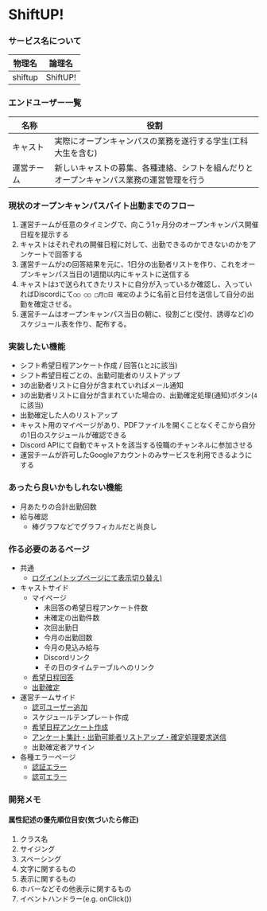 ﻿# ShiftUP!

### サービス名について
| 物理名 | 論理名 |
| ---- | ---- |
| shiftup | ShiftUP!|

### エンドユーザー一覧
| 名称 | 役割 |
| ---- | ----|
| キャスト | 実際にオープンキャンパスの業務を遂行する学生(工科大生を含む) |
| 運営チーム | 新しいキャストの募集、各種連絡、シフトを組んだりと<br>オープンキャンパス業務の運営管理を行う |

### 現状のオープンキャンパスバイト出勤までのフロー
1. 運営チームが任意のタイミングで、向こう1ヶ月分のオープンキャンパス開催日程を提示する
2. キャストはそれぞれの開催日程に対して、出勤できるのかできないのかをアンケートで回答する
3. 運営チームが`2`の回答結果を元に、1日分の出勤者リストを作り、これをオープンキャンパス当日の1週間以内にキャストに送信する
4. キャストは`3`で送られてきたリストに自分が入っているか確認し、入っていればDiscordにて`◯◯ ◯◯ □月□日 確定`のように名前と日付を送信して自分の出勤を確定させる。
5. 運営チームはオープンキャンパス当日の朝に、役割ごと(受付、誘導など)のスケジュール表を作り、配布する。

### 実装したい機能
- シフト希望日程アンケート作成 / 回答(`1`と`2`に該当)
- シフト希望日程ごとの、出勤可能者のリストアップ
- `3`の出勤者リストに自分が含まれていればメール通知
- `3`の出勤者リストに自分が含まれていた場合の、出勤確定処理(通知)ボタン(`4`に該当)
- 出勤確定した人のリストアップ
- キャスト用のマイページがあり、PDFファイルを開くことなくそこから自分の1日のスケジュールが確認できる
- Discord APIにて自動でキャストを該当する役職のチャンネルに参加させる
- 運営チームが許可したGoogleアカウントのみサービスを利用できるようにする

### あったら良いかもしれない機能
- 月あたりの合計出勤回数
- 給与確認
  - 棒グラフなどでグラフィカルだと尚良し

### 作る必要のあるページ
- 共通
  - [ログイン(トップページにて表示切り替え)](https://shiftup.works/)
- キャストサイド
  - マイページ
    - 未回答の希望日程アンケート件数
    - 未確定の出勤件数
    - 次回出勤日
    - 今月の出勤回数
    - 今月の見込み給与
    - Discordリンク
    - その日のタイムテーブルへのリンク
  - [希望日程回答](https://shiftup.works/answer-survey)
  -  [出勤確定](https://shiftup.works/confirm-attendance)
- 運営チームサイド
  - [認可ユーザー追加](https://shiftup.works/management/add-approved-user)
  - スケジュールテンプレート作成
  - [希望日程アンケート作成](https://shiftup.works/management/create-survey)
  - [アンケート集計・出勤可能者リストアップ・確定処理要求送信](https://shiftup.works/management/tally-survey)
  - 出勤確定者アサイン
- 各種エラーページ
  - [認証エラー](https://shiftup.works/error/authentication-error)
  - [認可エラー](https://shiftup.works/error/invalid-user)

### 開発メモ

#### 属性記述の優先順位目安(気づいたら修正)

1. クラス名
1. サイジング
1. スペーシング
1. 文字に関するもの
1. 表示に関するもの
1. ホバーなどその他表示に関するもの
1. イベントハンドラー(e.g. onClick())